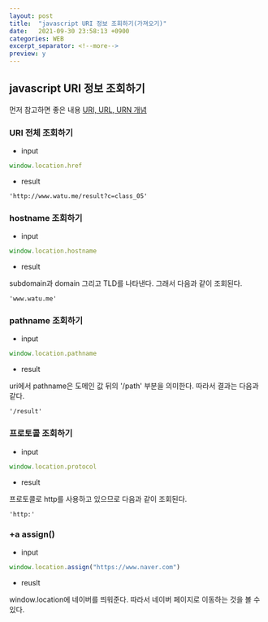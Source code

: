 ```yaml
---
layout: post
title:  "javascript URI 정보 조회하기(가져오기)"
date:   2021-09-30 23:58:13 +0900
categories: WEB
excerpt_separator: <!--more-->
preview: y
---
```


## javascript URI 정보 조회하기

먼저 참고하면 좋은 내용
[URI, URL, URN 개념](http://www.watu.me/blog/web/2021/09/26/URI,URL,URN-%EA%B0%9C%EB%85%90.html)

<!--more-->

### URI 전체 조회하기 
- input

``` javascript
window.location.href
```

- result

```
'http://www.watu.me/result?c=class_05'
```

### hostname 조회하기

- input

```javascript
window.location.hostname
```

- result

subdomain과 domain 그리고 TLD를 나타낸다. 그래서 다음과 같이 조회된다.

```
'www.watu.me'
```

### pathname 조회하기

- input

```javascript
window.location.pathname
```

- result

uri에서 pathname은 도메인 값 뒤의 '/path' 부분을 의미한다. 따라서 결과는 다음과 같다.

```
'/result'
```

### 프로토콜 조회하기

- input 

```javascript
window.location.protocol
```

- result

프로토콜로 http를 사용하고 있으므로 다음과 같이 조회된다.

```
'http:'
```

### +a assign()

- input

```javascript
window.location.assign("https://www.naver.com")
```

- reuslt

window.location에 네이버를 띄워준다.
따라서 네이버 페이지로 이동하는 것을 볼 수 있다.